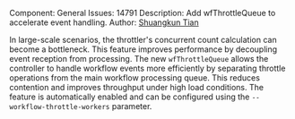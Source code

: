 Component: General
Issues: 14791
Description: Add wfThrottleQueue to accelerate event handling.
Author: [Shuangkun Tian](https://github.com/shuangkun)

In large-scale scenarios, the throttler's concurrent count calculation can become a bottleneck.
This feature improves performance by decoupling event reception from processing.
The new `wfThrottleQueue` allows the controller to handle workflow events more efficiently by separating throttle operations from the main workflow processing queue.
This reduces contention and improves throughput under high load conditions.
The feature is automatically enabled and can be configured using the `--workflow-throttle-workers` parameter. 